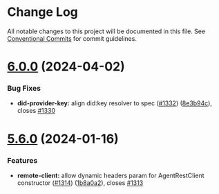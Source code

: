 # Change Log

All notable changes to this project will be documented in this file.
See [Conventional Commits](https://conventionalcommits.org) for commit guidelines.

# [6.0.0](https://github.com/decentralized-identity/veramo/compare/v5.6.0...v6.0.0) (2024-04-02)


### Bug Fixes

* **did-provider-key:** align did:key resolver to spec ([#1332](https://github.com/decentralized-identity/veramo/issues/1332)) ([8e3b94c](https://github.com/decentralized-identity/veramo/commit/8e3b94cf997619d7adcb5cb8827e0f55ff88cdb5)), closes [#1330](https://github.com/decentralized-identity/veramo/issues/1330)





# [5.6.0](https://github.com/decentralized-identity/veramo/compare/v5.5.3...v5.6.0) (2024-01-16)


### Features

* **remote-client:** allow dynamic headers param for AgentRestClient constructor ([#1314](https://github.com/decentralized-identity/veramo/issues/1314)) ([1b8a0a2](https://github.com/decentralized-identity/veramo/commit/1b8a0a2718dd63492ad3a312a6ebe5f6e7849935)), closes [#1313](https://github.com/decentralized-identity/veramo/issues/1313)

